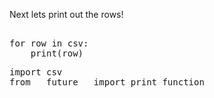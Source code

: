Next lets print out the rows!

<pre class="file" data-filename="app.py" data-target="append">

for row in csv:
    print(row)
</pre>

<pre class="file" data-filename="app.py" data-target="insert" data-marker="import csv">
import csv
from __future__ import print_function
</pre>